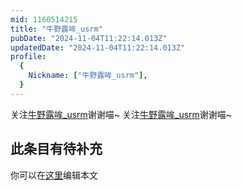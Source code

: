 ```yaml
---
mid: 1160514215
title: "牛野露哞_usrm"
pubDate: "2024-11-04T11:22:14.013Z"
updatedDate: "2024-11-04T11:22:14.013Z"
profile:
  {
    Nickname: ["牛野露哞_usrm"],
  }
---
```


关注[牛野露哞_usrm](https://space.bilibili.com/1160514215)谢谢喵~ 关注[牛野露哞_usrm](https://space.bilibili.com/1160514215)谢谢喵~

## 此条目有待补充
你可以在[这里](https://github.com/Yuhanawa/VTuber.ICU-Content/edit/master/v/牛野露哞_usrm/index.md)编辑本文

